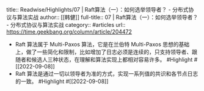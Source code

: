 title:: Readwise/Highlights/07 | Raft算法（一）：如何选举领导者？ - 分布式协议与算法实战
author:: [[韩健]]
full-title:: 07 | Raft算法（一）：如何选举领导者？ - 分布式协议与算法实战
category:: #articles
url:: https://time.geekbang.org/column/article/204472
- Raft 算法属于 Multi-Paxos 算法，它是在兰伯特 Multi-Paxos 思想的基础上，做了一些简化和限制，比如增加了日志必须是连续的，只支持领导者、跟随者和候选人三种状态，在理解和算法实现上都相对容易许多。 #Highlight #[[2022-09-08]]
- Raft 算法是通过一切以领导者为准的方式，实现一系列值的共识和各节点日志的一致。 #Highlight #[[2022-09-08]]